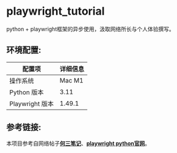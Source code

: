 # playwright_tutorial

python + playwright框架的异步使用，汲取网络所长与个人体验撰写。

## 环境配置:

| 配置项        | 详细信息          |
|---------------|-------------------|
| 操作系统      | Mac M1           |
| Python 版本   | 3.11             |
| Playwright 版本 | 1.49.1           |


## 参考链接:

本项目参考自网络帖子[**何三笔记**](https://www.h3blog.com/article/431/)、[**playwright python官网**](https://playwright.dev/python/)。